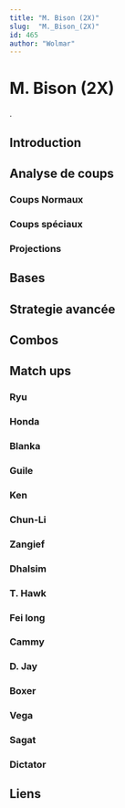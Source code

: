 ```yaml
---
title: "M. Bison (2X)"
slug:  "M._Bison_(2X)"
id: 465
author: "Wolmar"
---
```


# M. Bison (2X)

.

## Introduction

## Analyse de coups

### Coups Normaux

### Coups spéciaux

### Projections

## Bases

## Strategie avancée

## Combos

## Match ups

### Ryu

### Honda

### Blanka

### Guile

### Ken

### Chun-Li

### Zangief

### Dhalsim

### T. Hawk

### Fei long

### Cammy

### D. Jay

### Boxer

### Vega

### Sagat

### Dictator

## Liens
